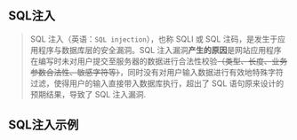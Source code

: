 ## SQL注入

>SQL 注入（英语：`SQL injection`），也称 SQLI 或 SQL 注码，是发生于应用程序与数据库层的安全漏洞。SQL 注入漏洞**产生的原因**是网站应用程序在编写时未对用户提交至服务器的数据进行合法性校验~~（类型、长度、业务参数合法性、敏感字符等）~~，同时没有对用户输入数据进行有效地特殊字符过滤，使得用户的输入直接带入数据库执行，超出了 SQL 语句原来设计的预期结果，导致了 SQL 注入漏洞.

## SQL注入示例
